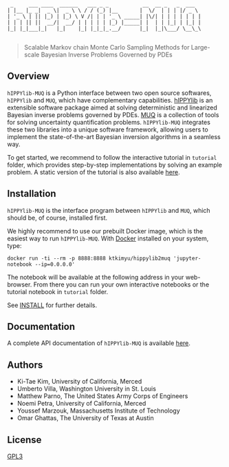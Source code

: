 ```
 _     ___ ____  ______   ___ _ _           __  __ _   _  ___  
| |__ |_ _|  _ \|  _ \ \ / / (_) |__       |  \/  | | | |/ _ \ 
| '_ \ | || |_) | |_) \ V /| | | '_ \ _____| |\/| | | | | | | |
| | | || ||  __/|  __/ | | | | | |_) |_____| |  | | |_| | |_| |
|_| |_|___|_|   |_|    |_| |_|_|_.__/      |_|  |_|\___/ \__\_\
                                                               
```

> Scalable Markov chain Monte Carlo Sampling Methods for Large-scale Bayesian Inverse Problems Governed by PDEs

## Overview

`hIPPYlib-MUQ` is a Python interface between two open source softwares, `hIPPYlib` 
and `MUQ`, which have complementary capabilities. [hIPPYlib](https://hippylib.github.io) is an extensible 
software package aimed at solving deterministic and linearized Bayesian inverse 
problems governed by PDEs.
[MUQ](http://muq.mit.edu/) is a collection of tools for solving uncertainty quantification problems. 
`hIPPYlib-MUQ` integrates these two libraries into a unique software framework, 
allowing users to implement the state-of-the-art Bayesian inversion algorithms 
in a seamless way. 

To get started, we recommend to follow the interactive tutorial in `tutorial`
folder, which provides step-by-step implementations by solving an example
problem.
A static version of the tutorial is also available [here](https://hippylib2muq.readthedocs.io/en/latest/tutorial.html).


## Installation

`hIPPYlib-MUQ` is the interface program between `hIPPYlib` and `MUQ`, which
should be, of course, installed first.

We highly recommend to use our prebuilt Docker image, which is the easiest way
to run `hIPPYlib-MUQ`. With [Docker](https://www.docker.com/) installed on your
system, type: 

``` 
docker run -ti --rm -p 8888:8888 ktkimyu/hippylib2muq 'jupyter-notebook --ip=0.0.0.0' 
``` 
The notebook will be available at the following address in your web-browser.
From there you can run your own interactive notebooks or the tutorial notebook in
`tutorial` folder.

See [INSTALL](./INSTALL.md) for further details.

## Documentation

A complete API documentation of `hIPPYlib-MUQ` is available
[here](https://hippylib2muq.readthedocs.io/en/latest/).

## Authors

- Ki-Tae Kim, University of California, Merced
- Umberto Villa, Washington University in St. Louis
- Matthew Parno, The United States Army Corps of Engineers 
- Noemi Petra, University of California, Merced
- Youssef Marzouk, Massachusetts Institute of Technology
- Omar Ghattas, The University of Texas at Austin

## License

[GPL3](./LICENSE)

